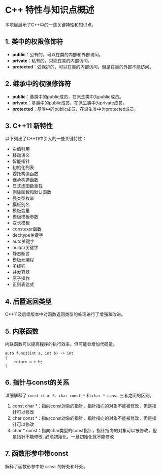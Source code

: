 C++ 特性与知识点概述
============

本项目展示了C++中的一些关键特性和知识点。

1\. 类中的权限修饰符
------------

*   **public**：公有的，可以在类的内部和外部访问。
*   **private**：私有的，只能在类的内部访问。
*   **protected**：受保护的，可以在类的内部访问，但是在类的外部不能访问。

2\. 继承中的权限修饰符
-------------

*   **public**：基类中的public成员，在派生类中为public成员。
*   **private**：基类中的public成员，在派生类中为private成员。
*   **protected**：基类中的public成员，在派生类中为protected成员。

3\. C++11 新特性
-------------

以下列出了C++11中引入的一些关键特性：

*   右值引用
*   移动语义
*   智能指针
*   初始化列表
*   委托构造函数
*   继承构造函数
*   显式虚函数重载
*   删除函数和默认函数
*   强类型枚举
*   模板别名
*   模板变量
*   模板模板参数
*   变长模板
*   constexpr函数
*   decltype关键字
*   auto关键字
*   nullptr关键字
*   静态断言
*   模板元编程
*   多线程
*   并发容器
*   原子操作
*   正则表达式

4\. 后置返回类型
----------

C++11及后续版本中对函数返回类型的处理进行了增强和改进。

5\. 内联函数
--------

内联函数可以提高程序的执行效率，但可能会增加代码量。

```
auto func1(int a, int b) -> int
{
    return a + b;
}
```

6\. 指针与const的关系
---------------

详细解释了 `const char *`、`char const *` 和 `char * const` 三者之间的区别。

1. const char *：指向const对象的指针，指针指向的对象不能被修改，但是指针可以修改
2. char const *：指向const对象的指针，指针指向的对象不能被修改，但是指针可以修改
3. char * const：指向char类型的const指针，指针指向的对象可以被修改，但是指针不能修改, 必须初始化，一旦初始化就不能修改

7\. 函数形参中带const
---------------

解释了函数形参中带 `const` 的好处和坏处。